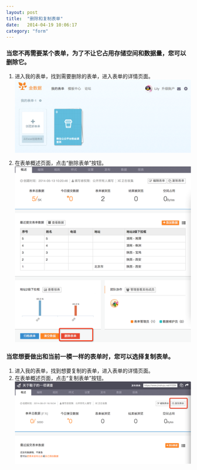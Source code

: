 ```yaml
---
layout: post
title:  "删除和复制表单"
date:   2014-04-19 10:06:17
category: "form"
---
```


### 当您不再需要某个表单，为了不让它占用存储空间和数据量，您可以删除它。

1. 进入我的表单，找到需要删除的表单，进入表单的详情页面。
![删除表单](/images/delete-form-1.png)

2. 在表单概述页面，点击“删除表单”按钮。
![删除表单](/images/delete-form-3.png)

### 当您想要做出和当前一模一样的表单时，您可以选择复制表单。

1. 进入我的表单，找到想要复制的表单，进入表单的详情页面。
2. 在表单概述页面，点击“复制表单”按钮。
![删除表单](/images/delete-form-2.png)
